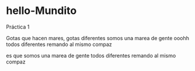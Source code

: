 # hello-Mundito
Práctica 1

Gotas que hacen mares, gotas diferentes
somos una marea de gente
ooohh
todos diferentes
remando al mismo compaz

es que somos una marea de gente
todos diferentes
remando al mismo compaz

